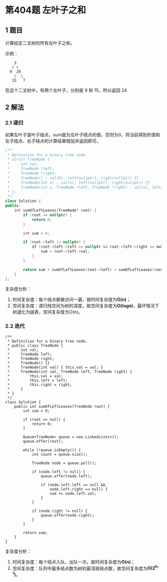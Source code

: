 # 第404题 左叶子之和

## 1 题目

计算给定二叉树的所有左叶子之和。

示例：

    	3
       / \
      9  20
        /  \
       15   7
在这个二叉树中，有两个左叶子，分别是 9 和 15，所以返回 24

## 2 解法

### 2.1 递归

如果左叶子是叶子结点，sum就为左叶子结点的值，否则为0。将当前得到的值和左子结点、右子结点的计算结果相加并返回即可。

```c++
/**
 * Definition for a binary tree node.
 * struct TreeNode {
 *     int val;
 *     TreeNode *left;
 *     TreeNode *right;
 *     TreeNode() : val(0), left(nullptr), right(nullptr) {}
 *     TreeNode(int x) : val(x), left(nullptr), right(nullptr) {}
 *     TreeNode(int x, TreeNode *left, TreeNode *right) : val(x), left(left), right(right) {}
 * };
 */
class Solution {
public:
    int sumOfLeftLeaves(TreeNode* root) {
        if (root == nullptr) {
            return 0;
        }

        int sum = 0;

        if (root->left != nullptr) {
            if (root->left->left == nullptr && root->left->right == nullptr) {
                sum = root->left->val; 
            }
        }

        return sum + sumOfLeftLeaves(root->left) + sumOfLeftLeaves(root->right);
    }
};
```

复杂度分析：

1. 时间复杂度：每个结点都被访问一遍，故时间复杂度为**O(n)**；
2. 空间复杂度：递归栈空间为树的深度，故空间复杂度为**O(logn)**，最坏情况下树退化为链表，空间复杂度为O(n)。

### 2.2 迭代

```
/**
 * Definition for a binary tree node.
 * public class TreeNode {
 *     int val;
 *     TreeNode left;
 *     TreeNode right;
 *     TreeNode() {}
 *     TreeNode(int val) { this.val = val; }
 *     TreeNode(int val, TreeNode left, TreeNode right) {
 *         this.val = val;
 *         this.left = left;
 *         this.right = right;
 *     }
 * }
 */
class Solution {
    public int sumOfLeftLeaves(TreeNode root) {
        int sum = 0;

        if (root == null) {
            return 0;
        }

        Queue<TreeNode> queue = new LinkedList<>();
        queue.offer(root);

        while (!queue.isEmpty()) {
            int count = queue.size();

            TreeNode node = queue.poll();

            if (node.left != null) {
                queue.offer(node.left);

                if (node.left.left == null && 
                    node.left.right == null) {
                    sum += node.left.val;
                }
            }

            if (node.right != null) {
                queue.offer(node.right);
            }
        }

        return sum;
    }
}
```

复杂度分析：

1. 时间复杂度：每个结点入队、出队一次，故时间复杂度为**O(n)**；
2. 空间复杂度：队列中最多结点数为树的最深层结点数，故空间复杂度为**O(2<sup>h-1</sup>)**。

